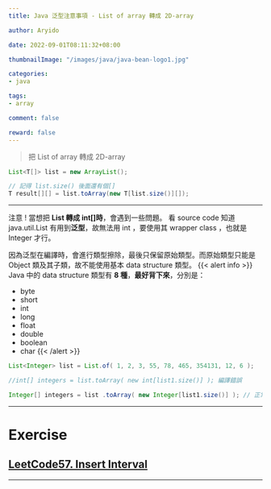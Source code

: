 ```yaml
---
title: Java 泛型注意事項 - List of array 轉成 2D-array

author: Aryido

date: 2022-09-01T08:11:32+08:00

thumbnailImage: "/images/java/java-bean-logo1.jpg"

categories:
- java

tags:
- array

comment: false

reward: false
---
```

<!--BODY-->

> 把 List of array 轉成 2D-array
```java
List<T[]> list = new ArrayList();

// 記得 list.size() 後面還有個[]
T result[][] = list.toArray(new T[list.size()][]);
```

<!--more-->

---

注意 ! 當想把 **List<Integer> 轉成 int[]時**，會遇到一些問題。 看 source code 知道 java.util.List<E> 有用到**泛型**，故無法用 int ，要使用其 wrapper class ，也就是 Integer 才行。

因為泛型在編譯時，會進行類型擦除，最後只保留原始類型。而原始類型只能是 Object 類及其子類，故不能使用基本 data structure 類型。
{{< alert info >}}
Java 中的 data structure 類型有 **8 種**，**最好背下來**，分別是：
- byte
- short
- int
- long
- float
- double
- boolean
- char
{{< /alert >}}
```java
List<Integer> list = List.of( 1, 2, 3, 55, 78, 465, 354131, 12, 6 );

//int[] integers = list.toArray( new int[list1.size()] ); 編譯錯誤

Integer[] integers = list .toArray( new Integer[list1.size()] ); // 正常運行，但會是Integer array

```

---

# Exercise
## [LeetCode57. Insert Interval](https://leetcode.com/problems/insert-interval/)

---